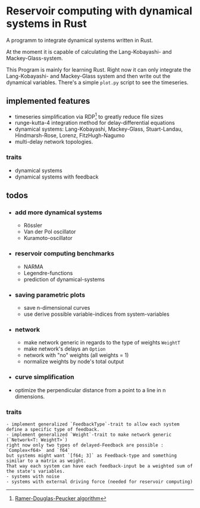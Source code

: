 # Reservoir computing with dynamical systems in Rust
A programm to integrate dynamical systems written in Rust.

At the moment it is capable of calculating the Lang-Kobayashi- and Mackey-Glass-system.

This Program is mainly for learning Rust. Right now it can only integrate the Lang-Kobayashi- and Mackey-Glass system and then write out the dynamical variables. There's a simple `plot.py` script to see the timeseries.

## implemented features
- timeseries simplification via RDP[^2] to greatly reduce file sizes
- runge-kutta-4 integration method for delay-differential equations
- dynamical systems: Lang-Kobayashi, Mackey-Glass, Stuart-Landau, Hindmarsh-Rose, Lorenz, FitzHugh-Nagumo
- multi-delay network topologies.

### traits
- dynamical systems
- dynamical systems with feedback

## todos
- ### add more dynamical systems
    - Rössler
    - Van der Pol oscillator
    - Kuramoto-oscillator

- ### reservoir computing benchmarks
    - NARMA
    - Legendre-functions
    - prediction of dynamical-systems

- ### saving parametric plots
    - save n-dimensional curves
    - use derive possible variable-indices from system-variables

- ### network
    - make network generic in regards to the type of weights `WeightT`
    - make network's delays an `Option`
    - network with "no" weights (all weights = 1)
    - normalize weights by node's total output

- ### curve simplification
- optimize the perpendicular distance from a point to a line in n dimensions.

### traits
    - implement generalized `FeedbackType`-trait to allow each system define a specific type of feedback.
    - implement generalized `Weight`-trait to make network generic (`Network<T: WeightT>`)
    right now only two types of delayed-Feedback are possible : `Complex<f64>` and `f64`
    but systems might want `[f64; 3]` as Feedback-type and something similar to a matrix as weight.
    That way each system can have each feedback-input be a weighted sum of the state's variables.
    - systems with noise
    - systems with external driving force (needed for reservoir computing)

[^1]: https://en.wikipedia.org/wiki/Lorenz_system
[^2]: [Ramer-Douglas-Peucker algorithm](https://en.wikipedia.org/wiki/Ramer%E2%80%93Douglas%E2%80%93Peucker_algorithm)